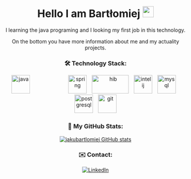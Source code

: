 <div align="center">
  
# Hello I am Bartłomiej <img src="https://raw.githubusercontent.com/MartinHeinz/MartinHeinz/master/wave.gif" width="30px">

I learning the java programing and I looking my first job in this technology. 
  
  On the bottom you have more information about me and my actuality projects.


### :hammer_and_wrench: Technology Stack: 

<img src="https://cdn.worldvectorlogo.com/logos/java-4.svg" alt="java" height="50" width="50" style="margin-right: 100"> <img 
src="https://cdn.worldvectorlogo.com/logos/spring-3.svg" alt="spring" height="50" width="50" style="margin-right: 10px;"> <img 
src="https://cdn.worldvectorlogo.com/logos/hibernate-1.svg" alt="hib" height="50" width="100" style="margin-right: 10px;"> <img 
src="https://cdn.worldvectorlogo.com/logos/intellij-idea-1.svg" alt="intelij" height="50" width="50" style="margin-right: 10px;"> <img 
src="https://cdn.worldvectorlogo.com/logos/mysql-6.svg" alt="mysql" height="50" width="50" style="margin-right: 10px;">  <img 
src="https://cdn.worldvectorlogo.com/logos/postgresql.svg" alt="postgresql" height="50" width="50" style="margin-right: 10px;"> <img 
src="https://cdn.worldvectorlogo.com/logos/git-icon.svg" alt="git" height="50" width="50"> 


### :dart: My GitHub Stats:

[![jakubartlomiej GitHub stats](https://github-readme-stats.vercel.app/api?username=jakubartlomiej&theme=radical)](https://github.com/anuraghazra/github-readme-stats)

### :envelope: Contact: 
[![LinkedIn][1]][1.1]

[1]: https://img.icons8.com/color/48/000000/linkedin.png
[1.1]: https://www.linkedin.com/in/bart%C5%82omiej-jakubowski-7a123415b

  </div>
<!--
**jakubartlomiej/jakubartlomiej** is a ✨ _special_ ✨ repository because its `README.md` (this file) appears on your GitHub profile.

Here are some ideas to get you started:

- 🔭 I’m currently working on ...
- 🌱 I’m currently learning ...
- 👯 I’m looking to collaborate on ...
- 🤔 I’m looking for help with ...
- 💬 Ask me about ...
- 📫 How to reach me: ...
- 😄 Pronouns: ...
- ⚡ Fun fact: ...
-->
